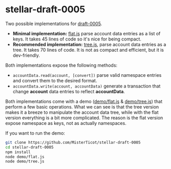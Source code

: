 # stellar-draft-0005

Two possible implementations for
[draft-0005](https://github.com/stellar/stellar-protocol/pull/199).

* **Minimal implementation:**
  [flat.js](https://github.com/MisterTicot/stellar-draft-0005/blob/master/flat.js)
  parse account data entries as a list of keys. It takes 45 lines of code so
  it's nice for being compact.
* **Recommended implementation:**
  [tree.js](https://github.com/MisterTicot/stellar-draft-0005/blob/master/tree.js),
  parse account data entries as a tree. It takes 70 lines of code. It is not
  as compact and efficient, but it is dev-friendly.

Both implementations expose the following methods:

* `accountData.read(account, [convert])` parse valid namespace entries and
  convert them to the desired format.
* `accountData.write(account, accountData)` generate a transaction that change
  **account** data entries to reflect **accountData**.

Both implementations come with a demo
([demo/flat.js](https://github.com/MisterTicot/stellar-draft-0005/blob/master/demo/flat.js)
&
[demo/tree.js](https://github.com/MisterTicot/stellar-draft-0005/blob/master/demo/tree.js))
that perform a few basic operations. What we can see is that the tree version
makes it a breeze to manipulate the account data tree, while with the flat
version everything is a bit more complicated. The reason is the flat version
expose namespace as keys, not as actually namespaces.

If you want to run the demo:

```sh
git clone https://github.com/MisterTicot/stellar-draft-0005
cd stellar-draft-0005
npm install
node demo/flat.js
node demo/tree.js
```
